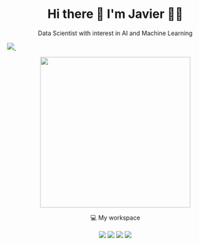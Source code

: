 <h1 align='center'>
  Hi there 👋 I'm Javier 👨‍💻
</h1>

<p align='center'>
  Data Scientist with interest in AI and Machine Learning
</p>
  
  <a href="https://www.linkedin.com/in/javiervicho?lipi=urn%3Ali%3Apage%3Ad_flagship3_profile_view_base_contact_details%3BcnenBbE%2BSHyWFyJ%2Fiyzjow%3D%3D">
    <img src="https://img.shields.io/badge/linkedin-%230077B5.svg?&style=for-the-badge&logo=linkedin&logoColor=white" />
  </a>&nbsp;&nbsp;
  
</p>

<p align='center'>
  <a href="#"><img src="https://github-readme-stats.vercel.app/api?username=javiervicho&show_icons=true&count_private=true&theme=dark" width="350"></a>
</p>

<p align='center'>
  💻 My workspace<br/><br/>
  <img src="https://img.shields.io/badge/Ubuntu-E95420?style=for-the-badge&logo=ubuntu&logoColor=white" />
  <img src="https://img.shields.io/badge/intel-core%20i7%2010th-%230071C5.svg?&style=for-the-badge&logo=intel&logoColor=white" />
  <img src="https://img.shields.io/badge/RAM-16GB-%230071C5.svg?&style=for-the-badge&logoColor=white" />
  <img src="https://img.shields.io/badge/nvidia-rtx%202080ti-%2376B900.svg?&style=for-the-badge&logo=nvidia&logoColor=white" />
</p>
